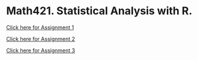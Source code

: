 # Math421. Statistical Analysis with R. 

[Click here for Assignment 1](Assignment1.html)

[Click here for Assignment 2](Assignment2.html)

[Click here for Assignment 3](NewAssignment3.html)

